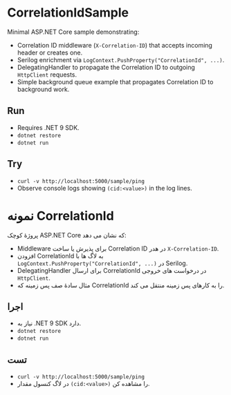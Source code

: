 ﻿# CorrelationIdSample

Minimal ASP.NET Core sample demonstrating:
- Correlation ID middleware (`X-Correlation-ID`) that accepts incoming header or creates one.
- Serilog enrichment via `LogContext.PushProperty("CorrelationId", ...)`.
- DelegatingHandler to propagate the Correlation ID to outgoing `HttpClient` requests.
- Simple background queue example that propagates Correlation ID to background work.

## Run
- Requires .NET 9 SDK.
- `dotnet restore`
- `dotnet run`

## Try
- `curl -v http://localhost:5000/sample/ping`
- Observe console logs showing `(cid:<value>)` in the log lines.


# نمونه CorrelationId

پروژهٔ کوچک ASP.NET Core که نشان می دهد:
- Middleware برای پذیرش یا ساخت Correlation ID در هدر `X-Correlation-ID`.
- افزودن CorrelationId به لاگ ها با `LogContext.PushProperty("CorrelationId", ...)` در Serilog.
- DelegatingHandler برای ارسال CorrelationId در درخواست های خروجی `HttpClient`.
- مثال سادهٔ صف پس زمینه که CorrelationId را به کارهای پس زمینه منتقل می کند.

## اجرا
- نیاز به .NET 9 SDK دارد.
- `dotnet restore`
- `dotnet run`

## تست
- `curl -v http://localhost:5000/sample/ping`
- در لاگ کنسول مقدار `(cid:<value>)` را مشاهده کن.